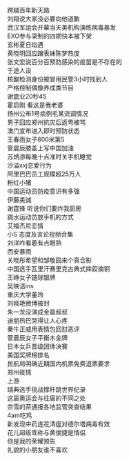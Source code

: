 跨越百年新天路  
刘翔说大家没必要向他道歉  
武汉军运会开幕当天美机构演练病毒暴发  
EXO参与录制的四期快本被下架  
玄彬夏日焰遇  
黄晓明回应蹭表妹陈梦热度  
张文宏说百分百预防感染的疫苗是不存在的  
于途人设  
核酸检测身份被冒用民警3小时找到人  
严格控制偶像养成类节目  
谢震业20秒45  
霍启刚 看这是我老婆  
扬州公布1号病例毛某流调情况  
男子回应郑州抗灾后返粤被骂  
澳门宣布进入即时预防状态  
王春雨女子800米第5  
管晨辰膝盖上写中国加油  
苏炳添每晚十点准时关手机睡觉  
沙溢xxj恋爱行为  
阿里巴巴员工规模超25万人  
粉红小猪  
中国运动员防疫意识有多强  
伊藤美诚  
谢霆锋 听说你们要炸我厨房  
跳水运动员放手机的方式  
艾福杰尼恋情  
小S 态度及言论视频合集  
刘洋咋看着有点眼熟  
西安暴雨  
关晓彤希望和邹敬园来个真合影  
中国选手瓦里汗赛里克古典式摔跤摘铜  
王峥女子链球银牌  
吴映洁ins  
重庆大学董玲  
刘晓艳微博被封  
朱一龙没演成金晨叔叔  
迪丽热巴哭得让人心疼  
秦牛正威用表情包回怼恶评  
管晨辰女子平衡木金牌  
日本女乒晋级团体决赛  
美国奖牌榜排名  
民航局明确近期国内机票免费退票要求  
郑州疫情  
上游  
瑞典选手挑战撑杆跳世界纪录  
这届奥运会与往届的不同之处  
奈雪的茶通报各地监管突查结果  
4am吃鸡  
新发现中药连花清瘟对德尔塔病毒有效  
花儿超级乖称与黄俊捷是情侣  
你是我的荣耀预告  
礼貌的小朋友谁不喜欢  
